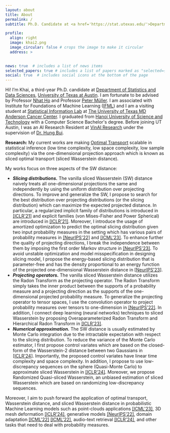 ```yaml
---
layout: about
title: About
permalink: /
subtitle: Ph.D. Candidate at <a href='https://stat.utexas.edu/'>Department of Statistics and Data Sciences</a>, <a href='https://www.utexas.edu/'>University of Texas at Austin</a> 

profile:
  align: right
  image: khai2.png
  image_circular: false # crops the image to make it circular
  address: >
   

news: true  # includes a list of news items
selected_papers: true # includes a list of papers marked as "selected={true}"
social: true  # includes social icons at the bottom of the page
---
```


Hi! I’m Khai, a third-year Ph.D. candidate at [Department of Statistics and Data Sciences](https://stat.utexas.edu/), [University of Texas at Austin](https://www.utexas.edu/). I am fortunate to be advised by Professor [Nhat Ho](https://nhatptnk8912.github.io/) and Professor 
[Peter Müller](https://www.ma.utexas.edu/component/cobalt/item/15-mathematics/364-mueller-peter?Itemid=1259). I am associated with Institute for Foundations of Machine Learning ([IFML](https://www.ifml.institute/)) and I am a visiting student at [Statistical Information Lab](https://odin.mdacc.tmc.edu/~wwang7/people.html) at [The University of Texas MD Anderson Cancer Center](https://www.mdanderson.org/). I graduated from  [Hanoi University of Science and Technology](https://soict.hust.edu.vn/) with a Computer Science Bachelor's degree.
Before joining UT Austin, I was an AI Research Resident at [VinAI Research](http://www.vinai.io) under the supervision of [Dr. Hung Bui](https://sites.google.com/site/buihhung/).

**Research:** My current works are making [Optimal Transport](https://en.wikipedia.org/wiki/Transportation_theory_(mathematics)) scalable in statistical inference (low time complexity, low space complexity, low sample complexity) via the one-dimensional projection approach which is known as sliced optimal transport (sliced Wasserstein distance). 

My works focus on three aspects of the SW distance:
* ***Slicing distributions.*** The vanilla sliced Wasserstein (SW) distance naively treats all one-dimensional projections the same and independently by using the uniform distribution over projecting directions. To improve and generalize the SW, I propose to search for the best distribution over projecting distributions (or the slicing distribution) which can maximize the expected projected distance. 
In particular, a regularized implicit family of distributions is introduced in [[ICLR'21]](https://arxiv.org/pdf/2002.07367.pdf) and  explicit families (von Mises-Fisher and Power Spherical) are introduced in [[ICLR'21]](https://arxiv.org/pdf/2010.01787.pdf). Moreover, I introduce the usage of
amortized optimization to predict the optimal slicing distribution given two input probability measures in the setting which has various pairs of probability measures in [[NeurIPS'22]](https://arxiv.org/pdf/2203.13417.pdf) and [[ICML'23]](https://arxiv.org/pdf/2301.04791.pdf). To enhance further the quality of projecting directions, I break the independence between them by imposing the first order Markov structure in [[NeurIPS'23]](https://arxiv.org/pdf/2301.03749.pdf). 
To avoid unstable optimization and model misspecification in designing slicing model, I propose the energy-based slicing distribution  that is parameter-free and has the density proportional to an energy function of the projected one-dimensional Wasserstein distance in [[NeurIPS'23](https://arxiv.org/pdf/2304.13586.pdf)].
* ***Projecting operators.*** The vanilla sliced Wasserstein distance utilizes the Radon Transform as the projecting operator. The Radon Transform simply takes the inner product between the supports of a probability measure
and  a projecting direction as the supports of the one-dimensional projected probability measure. To generalize the projecting operator to tensor spaces, I use the convolution operator to project probability measures over tensors to one-dimension in [[NeurIPS'22]](https://arxiv.org/pdf/2204.01188.pdf). In addition, I connect deep learning (neural networks) techniques to sliced Wasserstein by proposing Overaparameterized Radon Transform and Hierarchical Radon Transform in [[ICLR'23]](https://arxiv.org/pdf/2209.13570.pdf). 
* ***Numerical approximation.*** The SW distance is usually estimated by Monte Carlo integration due to the intractable expectation with respect to the slicing distribution. To reduce the variance of the Monte Carlo estimator,
I first propose control variates which are based on the closed-form of the Wasserstein-2 distance between two Gaussians in [[ICLR'24](https://arxiv.org/pdf/2305.00402.pdf)]. Importantly, the proposed control variates have linear time complexity and space complexity. In addition, I propose to use low-discrepancy sequences on the sphere (Quasi-Monte Carlo) to approximate sliced Wasserstein in [[ICLR'24]](https://arxiv.org/pdf/2309.11713.pdf). Moreover, we propose Randomized Quasi-sliced Wasserstein, an unbiased estimation of sliced Wasserstein which are based on randomizing low-discrepancy sequences.

Moreover, I aim to push forward the application of optimal transport, Wasserstein distance, and sliced Wasserstein distance in probabilistic Machine Learning models such as  point-clouds applications [[ICML'23]](https://arxiv.org/pdf/2301.04791.pdf), 3D mesh deformation [[ICLR'24]](https://arxiv.org/pdf/2305.17555.pdf), generative models [[NeurIPS'22]](https://arxiv.org/pdf/2203.13417.pdf), domain adaptation [[ICML'22]](https://proceedings.mlr.press/v162/nguyen22d/nguyen22d.pdf) [[ICML'22]](https://proceedings.mlr.press/v162/nguyen22e/nguyen22e.pdf), audio-text retrieval [[ICLR'24]](https://openreview.net/pdf?id=l60EM8md3t), and other tasks that need to deal with probability measures.


